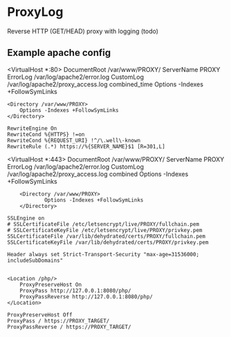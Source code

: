 # ProxyLog
Reverse HTTP (GET/HEAD) proxy with logging (todo)


## Example apache config
<VirtualHost *:80>
	DocumentRoot /var/www/PROXY/
	ServerName PROXY
	ErrorLog /var/log/apache2/error.log
	CustomLog /var/log/apache2/proxy_access.log combined_time
	Options -Indexes +FollowSymLinks


	<Directory /var/www/PROXY>
		Options -Indexes +FollowSymLinks
	</Directory>

    RewriteEngine On
    RewriteCond %{HTTPS} !=on
    RewriteCond %{REQUEST_URI} !^/\.well\-known        
    RewriteRule (.*) https://%{SERVER_NAME}$1 [R=301,L]

</VirtualHost>

<VirtualHost *:443>
        DocumentRoot /var/www/PROXY/
        ServerName PROXY
        ErrorLog /var/log/apache2/error.log
        CustomLog /var/log/apache2/proxy_access.log combined
        Options -Indexes +FollowSymLinks


        <Directory /var/www/PROXY>
                Options -Indexes +FollowSymLinks
        </Directory>

    SSLEngine on
    # SSLCertificateFile /etc/letsencrypt/live/PROXY/fullchain.pem
    # SSLCertificateKeyFile /etc/letsencrypt/live/PROXY/privkey.pem
    SSLCertificateFile /var/lib/dehydrated/certs/PROXY/fullchain.pem
    SSLCertificateKeyFile /var/lib/dehydrated/certs/PROXY/privkey.pem

    Header always set Strict-Transport-Security "max-age=31536000; includeSubDomains"


    <Location /php/>
        ProxyPreserveHost On
        ProxyPass http://127.0.0.1:8080/php/
        ProxyPassReverse http://127.0.0.1:8080/php/
    </Location>

    ProxyPreserveHost Off
    ProxyPass / https://PROXY_TARGET/
    ProxyPassReverse / https://PROXY_TARGET/

</VirtualHost>
